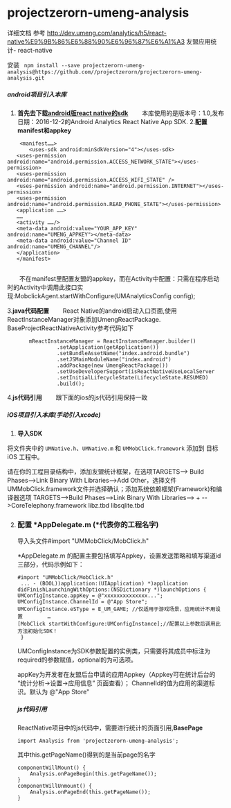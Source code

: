 # projectzerorn-umeng-analysis

详细文档 参考 http://dev.umeng.com/analytics/h5/react-native%E9%9B%86%E6%88%90%E6%96%87%E6%A1%A3
友盟应用统计- react-native

安装 ` npm install --save projectzerorn-umeng-analysis@https://github.com//projectzerorn/projectzerorn-umeng-analysis.git`
##### **android项目引入本库**
1. **首先去下载[android版react native的sdk](http://dev.umeng.com/analytics/h5/sdk-download)**
&ensp;&ensp;&ensp;&ensp;本库使用的是版本号：1.0,发布日期：2016-12-2的Android Analytics React Native App SDK.
2.**配置manifest和appkey**
 ```
     <manifest……>
        <uses-sdk android:minSdkVersion="4"></uses-sdk>
    <uses-permission android:name="android.permission.ACCESS_NETWORK_STATE"></uses-permission>
    <uses-permission android:name="android.permission.ACCESS_WIFI_STATE" />
    <uses-permission android:name="android.permission.INTERNET"></uses-permission>
    <uses-permission android:name="android.permission.READ_PHONE_STATE"></uses-permission>
    <application ……>
    ……
    <activity ……/>
    <meta-data android:value="YOUR_APP_KEY" android:name="UMENG_APPKEY"></meta-data>
    <meta-data android:value="Channel ID" android:name="UMENG_CHANNEL"/>
    </application>
    </manifest>


 ```
&ensp;&ensp;&ensp;&ensp;不在manifest里配置友盟的appkey，而在Activity中配置：只需在程序启动时的Activity中调用此接口实现:MobclickAgent.startWithConfigure(UMAnalyticsConfig config);

3.**java代码配置**
&ensp;&ensp;&ensp;&ensp;React Native的android启动入口页面,使用ReactInstanceManager对象添加UmengReactPackage. BaseProjectReactNativeActivity参考代码如下
```
       mReactInstanceManager = ReactInstanceManager.builder()
                .setApplication(getApplication())
                .setBundleAssetName("index.android.bundle")
                .setJSMainModuleName("index.android")
                .addPackage(new UmengReactPackage())
                .setUseDeveloperSupport(isReactNativeUseLocalServer
                .setInitialLifecycleState(LifecycleState.RESUMED)
                .build();

```

4.**js代码引用**
&ensp;&ensp;&ensp;&ensp;跟下面的ios的js代码引用保持一致

##### **iOS项目引入本库(手动引入xcode)**

1.  **导入SDK**

   将文件夹中的 `UMNative.h`、`UMNative.m` 和 `UMMobClick.framework` 添加到 目标iOS 工程中。

   请在你的工程目录结构中，添加友盟统计框架，在选项TARGETS--> Build Phases-->Link Binary With Libraries-->Add Other，选择文件UMMobClick.framework文件并选择确认；添加系统依赖框架(Framework)和编译器选项 TARGETS-->Build Phases-->Link Binary With Libraries--> + -->CoreTelephony.framework libz.tbd libsqlite.tbd

2. ###  配置 *AppDelegate.m (*代表你的工程名字)

   导入头文件#import "UMMobClick/MobClick.h"

   *AppDelegate.m 的配置主要包括填写Appkey，设置发送策略和填写渠道id三部分，代码示例如下：

   ```
   #import "UMMobClick/MobClick.h"
    ... - (BOOL))application:(UIApplication) *)application didFinishLaunchingWithOptions:(NSDictionary *)launchOptions {
   UMConfigInstance.appKey = @"xxxxxxxxxxxxxx...";
   UMConfigInstance.ChannelId = @"App Store";
   UMConfigInstance.eSType = E_UM_GAME; //仅适用于游戏场景，应用统计不用设置        …       
   [MobClick startWithConfigure:UMConfigInstance];//配置以上参数后调用此方法初始化SDK！
    } 

   ```

   UMConfigInstance为SDK参数配置的实例类，只需要将其成员中标注为required的参数赋值，optional的为可选项。

   appKey为开发者在友盟后台申请的应用Appkey（Appkey可在统计后台的 “统计分析->设置->应用信息” 页面查看）； ChannelId的值为应用的渠道标识。默认为 @"App Store"

   ##### **js代码引用**

   ReactNative项目中的js代码中，需要进行统计的页面引用,**BasePage**

   `import Analysis from 'projectzerorn-umeng-analysis';`

   其中this.getPageName()得到的是当前page的名字

   ```
   componentWillMount() {
       Analysis.onPageBegin(this.getPageName());
   }
   componentWillUnmount() {
       Analysis.onPageEnd(this.getPageName());
   }
   ```